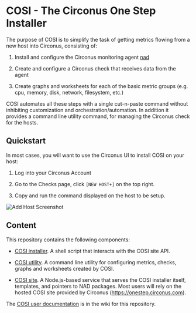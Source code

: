 # COSI - The Circonus One Step Installer

The purpose of COSI is to simplify the task of getting metrics flowing from a new host into Circonus, consisting of:

1. Install and configure the Circonus monitoring agent [nad](https://github.com/circonus-labs/nad)

1. Create and configure a Circonus check that receives data from the agent

1. Create graphs and worksheets for each of the basic metric groups (e.g. cpu, memory, disk, network, filesystem, etc.)

COSI automates all these steps with a single cut-n-paste command without inhibiting customization and orchestration/automation.
In addition it provides a command line utility command, for managing the Circonus check for the hosts.

## Quickstart

In most cases, you will want to use the Circonus UI to install COSI on your host:

1. Log into your Circonus Account

1. Go to the Checks page, click `[NEW HOST+]` on the top right.

1. Copy and run the command displayed on the host to be setup.

![Add Host Screenshot](https://cloud.githubusercontent.com/assets/2446981/20178396/38eeeec2-a751-11e6-93a1-1f3e828827c4.png)

## Content

This repository contains the following components:

* [COSI installer](https://github.com/circonus-labs/circonus-one-step-install/wiki/Installer).
  A shell script that interacts with the COSI site API.

* [COSI utility](/src/util).
  A command line utility for configuring metrics, checks, graphs and worksheets created by COSI.

* [COSI site](/src).
  A Node.js-based service that serves the COSI installer itself,
  templates, and pointers to NAD packages. Most users will rely on the
  hosted COSI site provided by Circonus (<https://onestep.circonus.com>).

The [COSI user documentation](https://github.com/circonus-labs/circonus-one-step-install/wiki) is in the wiki for this repository.
